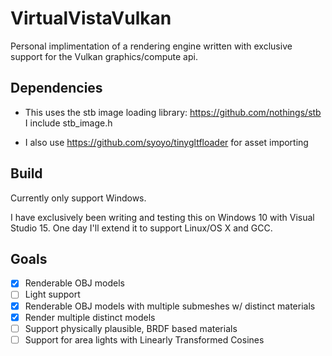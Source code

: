 
VirtualVistaVulkan
==================

Personal implimentation of a rendering engine written with exclusive support for the Vulkan graphics/compute api. 

Dependencies
------------

* This uses the stb image loading library: https://github.com/nothings/stb
I include stb_image.h

* I also use https://github.com/syoyo/tinygltfloader
for asset importing

Build
-----

Currently only support Windows.

I have exclusively been writing and testing this on Windows 10 with Visual Studio 15. One day I'll extend it to support Linux/OS X and GCC.

Goals
-----

- [x] Renderable OBJ models
- [ ] Light support
- [X] Renderable OBJ models with multiple submeshes w/ distinct materials
- [X] Render multiple distinct models
- [ ] Support physically plausible, BRDF based materials
- [ ] Support for area lights with Linearly Transformed Cosines
